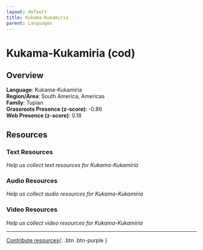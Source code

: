 ```yaml
---
layout: default
title: Kukama-Kukamiria
parent: Languages
---
```


# Kukama-Kukamiria (cod)

## Overview

**Language**: Kukama-Kukamiria  
**Region/Area**: South America, Americas  
**Family**: Tupian  
**Grassroots Presence (z-score)**: -0.86  
**Web Presence (z-score)**: 0.18  

## Resources

### Text Resources
*Help us collect text resources for Kukama-Kukamiria*

### Audio Resources
*Help us collect audio resources for Kukama-Kukamiria*

### Video Resources
*Help us collect video resources for Kukama-Kukamiria*

---

[Contribute resources](https://forms.office.com/e/1SfLJx3u1r){: .btn .btn-purple }
